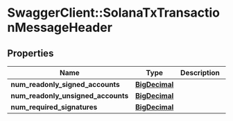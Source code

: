 # SwaggerClient::SolanaTxTransactionMessageHeader

## Properties
Name | Type | Description | Notes
------------ | ------------- | ------------- | -------------
**num_readonly_signed_accounts** | [**BigDecimal**](BigDecimal.md) |  | [optional] 
**num_readonly_unsigned_accounts** | [**BigDecimal**](BigDecimal.md) |  | [optional] 
**num_required_signatures** | [**BigDecimal**](BigDecimal.md) |  | [optional] 

